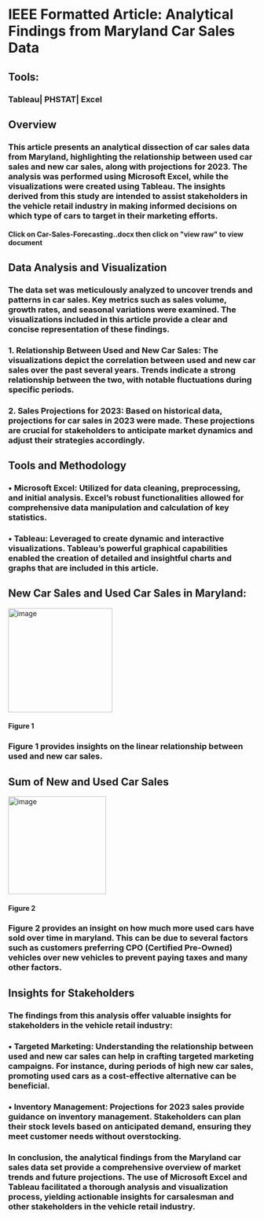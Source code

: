 # IEEE Formatted Article: Analytical Findings from Maryland Car Sales Data
## Tools:
### Tableau| PHSTAT| Excel

## Overview
### This article presents an analytical dissection of car sales data from Maryland, highlighting the relationship between used car sales and new car sales, along with projections for 2023. The analysis was performed using Microsoft Excel, while the visualizations were created using Tableau. The insights derived from this study are intended to assist stakeholders in the vehicle retail industry in making informed decisions on which type of cars to target in their marketing efforts.



#### **Click on Car-Sales-Forecasting..docx then click on  "view raw" to view document**

## Data Analysis and Visualization
### The data set was meticulously analyzed to uncover trends and patterns in car sales. Key metrics such as sales volume, growth rates, and seasonal variations were examined. The visualizations included in this article provide a clear and concise representation of these findings.

### 1.	Relationship Between Used and New Car Sales: The visualizations depict the correlation between used and new car sales over the past several years. Trends indicate a strong relationship between the two, with notable fluctuations during specific periods.
###	2.	Sales Projections for 2023: Based on historical data, projections for car sales in 2023 were made. These projections are crucial for stakeholders to anticipate market dynamics and adjust their strategies accordingly.

## Tools and Methodology

###	•	Microsoft Excel: Utilized for data cleaning, preprocessing, and initial analysis. Excel’s robust functionalities allowed for comprehensive data manipulation and calculation of key statistics.
###	•	Tableau: Leveraged to create dynamic and interactive visualizations. Tableau’s powerful graphical capabilities enabled the creation of detailed and insightful charts and graphs that are included in this article.

## New Car Sales and Used Car Sales in Maryland:
<img width="212" alt="image" src="https://github.com/dkaybee2022/Car-Sales-Forecasting-/assets/147632964/7d567118-2ae8-4eee-853c-7a6367a650da">

#### Figure 1

### Figure 1 provides insights on the linear relationship between used and new car sales.

## Sum of New and Used Car Sales
<img width="199" alt="image" src="https://github.com/dkaybee2022/Car-Sales-Forecasting-/assets/147632964/7e1ec9e3-b454-498f-95c4-67e64665429d">

#### Figure 2

### Figure 2 provides an insight on how much more used cars have sold over time in maryland. This can be due to several factors such as customers preferring CPO (Certified Pre-Owned) vehicles over new vehicles to prevent paying taxes and many other factors. 

## Insights for Stakeholders

### The findings from this analysis offer valuable insights for stakeholders in the vehicle retail industry:

###	•	Targeted Marketing: Understanding the relationship between used and new car sales can help in crafting targeted marketing campaigns. For instance, during periods of high new car sales, promoting used cars as a cost-effective alternative can be beneficial.
###	•	Inventory Management: Projections for 2023 sales provide guidance on inventory management. Stakeholders can plan their stock levels based on anticipated demand, ensuring they meet customer needs without overstocking.

### In conclusion, the analytical findings from the Maryland car sales data set provide a comprehensive overview of market trends and future projections. The use of Microsoft Excel and Tableau facilitated a thorough analysis and visualization process, yielding actionable insights for​ carsalesman and other stakeholders in the vehicle retail industry.

